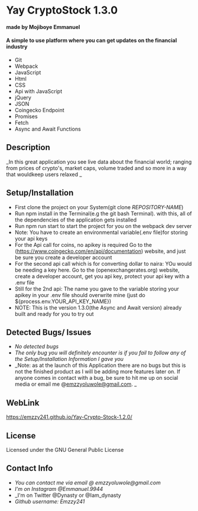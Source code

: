 # Yay CryptoStock 1.3.0
#### made by Mojiboye Emmanuel

#### A simple to use platform where you can get updates on the financial industry

* Git
* Webpack
* JavaScript
* Html
* CSS
* Api with JavaScript
* jQuery
* JSON
* Coingecko Endpoint
* Promises
* Fetch
* Async and Await Functions


## Description
_In this great application you see live data about the financial world; ranging from prices of crypto's, market caps, volume traded and so more in a way that wouldkeep users relaxed _

## Setup/Installation
* First clone the project on your System(git clone _REPOSITORY-NAME_)
* Run npm install in the Terminal(e.g the git bash Terminal). with this, all of the dependencies of the application gets installed
* Run npm run start to start the project for you on the webpack dev server
* Note: You have to create an environmental variable(.env file)for storing your api keys
* For the Api call for coins, no apikey is required Go to the (https://www.coingecko.com/en/api/documentation) website, and just be sure you create a developer account 
* For the second api call which is for converting dollar to naira: YOu would be needing a key here. Go to the (openexchangerates.org) website, create a developer account, get you api key, protect your api key with a .env file
* Still for the 2nd api: The name you gave to the variable storing your apikey in your .env file should overwrite mine
(just do ${process.env.YOUR_API_KEY_NAME})
* NOTE: This is the version 1.3.0(the Async and Await version) already built and ready for you to try out

## Detected Bugs/ Issues
* _No detected bugs_
* _The only bug you will definitely encounter is if you fail to follow any of the Setup/Installation Information I gave you_
* _Note: as at the launch of this Application there are no bugs but this is not the finished product as I will be adding more features later on. If anyone comes in contact with a bug, be sure to hit me up on social media or email me @emzzyoluwole@gmail.com. _

## WebLink
https://emzzy241.github.io/Yay-Crypto-Stock-1.2.0/

## License
Licensed under the GNU General Public License

## Contact Info
* _You can contact me via email @ emzzyoluwole@gmail.com_
* _I'm on Instagram @Emmanuel.9944_
* _I'm on Twitter @Dynasty or @Iam_dynasty
* _Github username: Emzzy241_